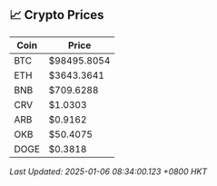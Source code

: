 ## 📈 Crypto Prices

| Coin | Price |
| ---- | ----- |
| BTC | $98495.8054 |
| ETH | $3643.3641 |
| BNB | $709.6288 |
| CRV | $1.0303 |
| ARB | $0.9162 |
| OKB | $50.4075 |
| DOGE | $0.3818 |

_Last Updated: 2025-01-06 08:34:00.123 +0800 HKT_